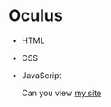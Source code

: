 # Oculus
- HTML
- CSS
- JavaScript
  
  Can you view [my site](https://mousepanda.github.io/Oculus/)
